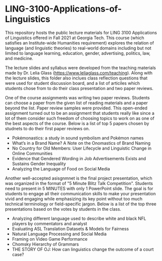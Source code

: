 # LING-3100-Applications-of-Linguistics

This repository hosts the public lecture materials for LING 3100 Applications of Linguistics offered in Fall 2021 at Georgia Tech. 
This course (which satisfies an Institute-wide Humanities requirement) explores the relation of language (and linguistic theories) to real-world domains including but not limited to language learning, education, gender, advertising, politics, law, and medicine.

The lecture slides and syllabus were developed from the teaching materials made by Dr. Lelia Glass (https://www.leliaglass.com/teaching). Along with the lecture slides, this folder also inclues class reflection questions that were used for student discussion board, and a list of articiles which students chose from to do their class presentation and two paper reviews. 

One of the course assignments was writing two paper reviews. Students can choose a paper from the given list of reading materials and a paper beyond the list. Paper review samples were provided. This open-ended assignment turned out to be an assignment that students really like since a lot of them consider such freedom of choosing topics to work on as one of the best aspects of the course. Below is a list of top 5 papers chosen by studnets to do their first paper reviews on.
- Pokémonastics: a study in sound symbolism and Pokémon names
- What’s in a Brand Name? A Note on the Onomastics of Brand Naming
- No Country for Old Members: User Lifecycle and Linguistic Change in Online Communities
- Evidence that Gendered Wording in Job Advertisements Exists and Sustains Gender Inequality
- Analyzing the Language of Food on Social Media

Another well-accepted asisgnmnet is the final project presentation, which was organized in the format of "5 Minute Blitz Talk Competition". Students need to present in 5 MINUTES with only 1 PowerPoint slide. The goal is for students to engage all their communication skills to make your presentation vivid and engaging while emphasizing its key point without too much technical terminology or field-specific jargon. 
Below is a list of the top three presentations based on the votes by students in the class.
- Analyzing different language used to describe white and black NFL players by commentators and analyst
- Evaluating ASL Translation Datasets & Models for Fairness
- Natural Language Processing and Social Media
- Framing on Video Game Performance
- Chomsky Hierarchy of Grammars
- THE STORY OF OJ: How can linguistics change the outcome of a court case?
